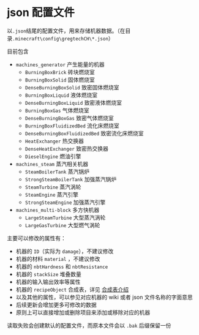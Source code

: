 # json 配置文件
以`.json`结尾的配置文件，用来存储机器数据。（在目录`.minecraft\config\gregtechCH\*.json`）

目前包含

- `machines_generator` 产生能量的机器
  - `BurningBoxBrick` 砖块燃烧室
  - `BurningBoxSolid` 固体燃烧室
  - `DenseBurningBoxSolid` 致密固体燃烧室
  - `BurningBoxLiquid` 液体燃烧室
  - `DenseBurningBoxLiquid` 致密液体燃烧室
  - `BurningBoxGas` 气体燃烧室
  - `DenseBurningBoxGas` 致密气体燃烧室
  - `BurningBoxFluidizedBed` 流化床燃烧室
  - `DenseBurningBoxFluidizedBed` 致密流化床燃烧室
  - `HeatExchanger` 热交换器
  - `DenseHeatExchanger` 致密热交换器
  - `DieselEngine` 燃油引擎
- `machines_steam` 蒸汽相关机器
  - `SteamBoilerTank` 蒸汽锅炉
  - `StrongSteamBoilerTank` 加强蒸汽锅炉
  - `SteamTurbine` 蒸汽涡轮
  - `SteamEngine` 蒸汽引擎
  - `StrongSteamEngine` 加强蒸汽引擎
- `machines_multi-block` 多方快机器
  - `LargeSteamTurbine` 大型蒸汽涡轮
  - `LargeGasTurbine` 大型燃气涡轮

主要可以修改的属性有：
- 机器的 `ID`（实际为 `damage`），不建议修改
- 机器的材料 `material` ，不建议修改
- 机器的 `nbtHardness` 和 `nbtResistance`
- 机器的 `stackSize` 堆叠数量
- 机器的输入输出效率等属性
- 机器的 `recipeObject` 合成表，详见 [合成表介绍](recipe.md)
- 以及其他的属性，可以参见对应机器的 wiki 或者 json 文件名称的字面意思
- 后续更新会增加更多可修改的数据
- 原则上可以直接增加或删除项目来添加或移除对应的机器

读取失败会创建默认的配置文件，而原本文件会以 `.bak` 后缀保留一份